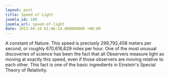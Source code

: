 ```yaml
---
layout: post
title: Speed of Light
joomla_id: 100
joomla_url: speed-of-light
date: 2013-04-16 01:06:14.000000000 +00:00
---
```

<p>A constant of Nature. This speed is precisely 299,792,458 meters per second, or roughly 670,616,629 miles per hour. One of the most unusual discoveries of science has been the fact that all Observers measure light as moving at exactly this speed, even if those observers are moving relative to each other. This fact is one of the basic ingredients in Einstein's Special Theory of Relativity.</p>
